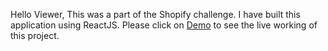 Hello Viewer,
This was a part of the Shopify challenge.
I have built this application using ReactJS.
Please click on <a href="https://yugsalvation.github.io/shoppies/">Demo</a> to see the live working of this project.
